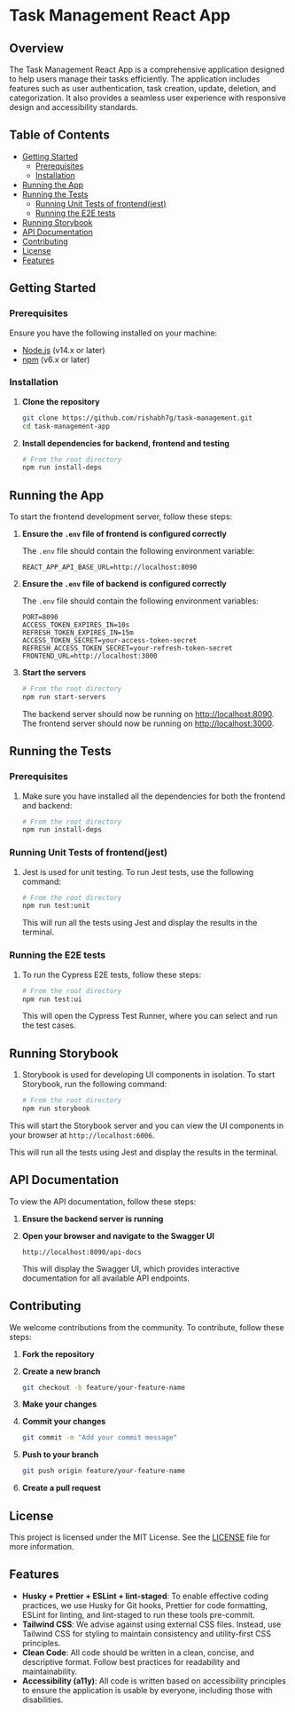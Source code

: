 # Task Management React App

## Overview

The Task Management React App is a comprehensive application designed to help users manage their tasks efficiently. The application includes features such as user authentication, task creation, update, deletion, and categorization. It also provides a seamless user experience with responsive design and accessibility standards.

## Table of Contents

-   [Getting Started](#getting-started)
    -   [Prerequisites](#prerequisites)
    -   [Installation](#installation)
-   [Running the App](#running-the-app)
-   [Running the Tests](#running-the-tests)
    -   [Running Unit Tests of frontend(jest)](#running-unit-tests-of-frontendjest)
    -   [Running the E2E tests](#running-the-e2e-tests)
-   [Running Storybook](#running-storybook)
-   [API Documentation](#api-documentation)
-   [Contributing](#contributing)
-   [License](#license)
-   [Features](#features)

## Getting Started

### Prerequisites

Ensure you have the following installed on your machine:

-   [Node.js](https://nodejs.org/en/download/) (v14.x or later)
-   [npm](https://www.npmjs.com/get-npm) (v6.x or later)

### Installation

1. **Clone the repository**

    ```sh
    git clone https://github.com/rishabh7g/task-management.git
    cd task-management-app
    ```

2. **Install dependencies for backend, frontend and testing**

    ```bash
    # From the root directory
    npm run install-deps
    ```

## Running the App

To start the frontend development server, follow these steps:

1. **Ensure the `.env` file of frontend is configured correctly**

    The `.env` file should contain the following environment variable:

    ```env
    REACT_APP_API_BASE_URL=http://localhost:8090
    ```

2. **Ensure the `.env` file of backend is configured correctly**

    The `.env` file should contain the following environment variables:

    ```env
    PORT=8090
    ACCESS_TOKEN_EXPIRES_IN=10s
    REFRESH_TOKEN_EXPIRES_IN=15m
    ACCESS_TOKEN_SECRET=your-access-token-secret
    REFRESH_ACCESS_TOKEN_SECRET=your-refresh-token-secret
    FRONTEND_URL=http://localhost:3000
    ```

3. **Start the servers**

    ```bash
    # From the root directory
    npm run start-servers
    ```

    The backend server should now be running on [http://localhost:8090](http://localhost:8090).
    The frontend server should now be running on [http://localhost:3000](http://localhost:3000).

## Running the Tests

### Prerequisites

1. Make sure you have installed all the dependencies for both the frontend and backend:

    ```bash
    # From the root directory
    npm run install-deps
    ```


### Running Unit Tests of frontend(jest)

1. Jest is used for unit testing. To run Jest tests, use the following command:

    ```bash
    # From the root directory
    npm run test:unit
    ```
    This will run all the tests using Jest and display the results in the terminal.

### Running the E2E tests

1. To run the Cypress E2E tests, follow these steps:

    ```bash
    # From the root directory
    npm run test:ui
    ```

    This will open the Cypress Test Runner, where you can select and run the test cases.

## Running Storybook

1. Storybook is used for developing UI components in isolation. To start Storybook, run the following command:

    ```bash
    # From the root directory
    npm run storybook
    ```

This will start the Storybook server and you can view the UI components in your browser at `http://localhost:6006`.

This will run all the tests using Jest and display the results in the terminal.

## API Documentation

To view the API documentation, follow these steps:

1. **Ensure the backend server is running**

2. **Open your browser and navigate to the Swagger UI**

    ```url
    http://localhost:8090/api-docs
    ```

    This will display the Swagger UI, which provides interactive documentation for all available API endpoints.

## Contributing

We welcome contributions from the community. To contribute, follow these steps:

1. **Fork the repository**

2. **Create a new branch**

    ```sh
    git checkout -b feature/your-feature-name
    ```

3. **Make your changes**

4. **Commit your changes**

    ```sh
    git commit -m "Add your commit message"
    ```

5. **Push to your branch**

    ```sh
    git push origin feature/your-feature-name
    ```

6. **Create a pull request**

## License

This project is licensed under the MIT License. See the [LICENSE](LICENSE) file for more information.

## Features

-   **Husky + Prettier + ESLint + lint-staged**: To enable effective coding practices, we use Husky for Git hooks, Prettier for code formatting, ESLint for linting, and lint-staged to run these tools pre-commit.
-   **Tailwind CSS**: We advise against using external CSS files. Instead, use Tailwind CSS for styling to maintain consistency and utility-first CSS principles.
-   **Clean Code**: All code should be written in a clean, concise, and descriptive format. Follow best practices for readability and maintainability.
-   **Accessibility (a11y)**: All code is written based on accessibility principles to ensure the application is usable by everyone, including those with disabilities.
